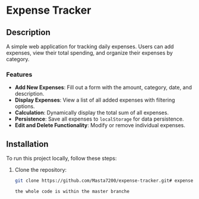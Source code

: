 # Expense Tracker

## Description

A simple web application for tracking daily expenses. Users can add expenses, view their total spending, and organize their expenses by category.

### Features

- **Add New Expenses**: Fill out a form with the amount, category, date, and description.
- **Display Expenses**: View a list of all added expenses with filtering options.
- **Calculation**: Dynamically display the total sum of all expenses.
- **Persistence**: Save all expenses to `localStorage` for data persistence.
- **Edit and Delete Functionality**: Modify or remove individual expenses.

## Installation

To run this project locally, follow these steps:

1. Clone the repository:
   ```bash
   git clone https://github.com/Masta7200/expense-tracker.git# expense-tracker

   the whole code is within the master branche
